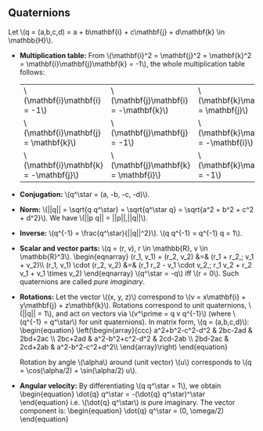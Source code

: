 Quaternions
-----------

Let \\(q = (a,b,c,d) = a + b\mathbf{i} + c\mathbf{j} + d\mathbf{k} \in \mathbb{H}\\).

* __Multiplication table:__ From \\(\mathbf{i}^2 = \mathbf{j}^2 = \mathbf{k}^2 = \mathbf{i}\mathbf{j}\mathbf{k} = -1\\), the whole multiplication table follows:

    <table>
    <tr><td>\(\mathbf{i}\mathbf{i} = -1\)</td>
    <td>\(\mathbf{j}\mathbf{i} = -\mathbf{k}\)</td>
    <td>\(\mathbf{k}\mathbf{i} = \mathbf{j}\)</td></tr>
    <tr><td>\(\mathbf{i}\mathbf{j} = \mathbf{k}\)</td>
    <td>\(\mathbf{j}\mathbf{j} = -1\)</td>
    <td>\(\mathbf{k}\mathbf{j} = -\mathbf{i}\)</td></tr>
    <tr><td>\(\mathbf{i}\mathbf{k} = -\mathbf{j}\)</td>
    <td>\(\mathbf{j}\mathbf{k} = \mathbf{i}\)</td>
    <td>\(\mathbf{k}\mathbf{k} = -1\)</td></tr>
    </table>

* __Conjugation:__ \\(q^\star = (a, -b, -c, -d)\\).

* __Norm:__ \\(||q|| = \sqrt{q q^\star} = \sqrt{q^\star q} = \sqrt{a^2 + b^2 + c^2 + d^2}\\). We have \\(||p q|| = ||p||\,||q||\\).

* __Inverse:__ \\(q^{-1} = \frac{q^\star}{||q||^2}\\). \\(q q^{-1} = q^{-1} q = 1\\).

* __Scalar and vector parts:__ \\(q = (r, v), r \in \mathbb{R}, v \in \mathbb{R}^3\\).
    \begin{eqnarray}
    (r_1, v_1) + (r_2, v_2) &=& (r_1 + r_2,\; v_1 + v_2)\\\\
    (r_1, v_1) \cdot (r_2, v_2) &=& (r_1 r_2 - v_1 \cdot v_2,\; r_1 v_2 + r_2 v_1 + v_1 \times v_2)
    \end{eqnarray}
    \\(q^\star = -q\\) iff \\(r = 0\\). Such quaternions are called _pure imaginary_.

* __Rotations:__ Let the vector \\((x, y, z)\\) correspond to \\(v = x\mathbf{i} + y\mathbf{j} + z\mathbf{k}\\). Rotations correspond to unit quaternions, \\(||q|| = 1\\), and act on vectors via \\(v^\prime = q v q^{-1}\\) (where \\(q^{-1} = q^\star\\) for unit quaternions). In matrix form, \\(q = (a,b,c,d)\\):
    \begin{equation}
    \left(\begin{array}{ccc}
    a^2+b^2-c^2-d^2 & 2bc-2ad         & 2bd+2ac        \\\\
    2bc+2ad         & a^2-b^2+c^2-d^2 & 2cd-2ab        \\\\
    2bd-2ac         & 2cd+2ab         & a^2-b^2-c^2+d^2\\\\
    \end{array}\right)
    \end{equation}

    Rotation by angle \\(\alpha\\) around (unit vector) \\(u\\) corresponds to \\(q = \cos(\alpha/2) + \sin(\alpha/2) u\\).

* __Angular velocity:__ By differentiating \\(q q^\star = 1\\), we obtain
    \begin{equation}
    \dot{q} q^\star = -(\dot{q} q^\star)^\star
    \end{equation}
    i.e. \\(\dot{q} q^\star\\) is pure imaginary. The vector component is:
    \begin{equation}
    \dot{q} q^\star = (0, \omega/2)
    \end{equation}
